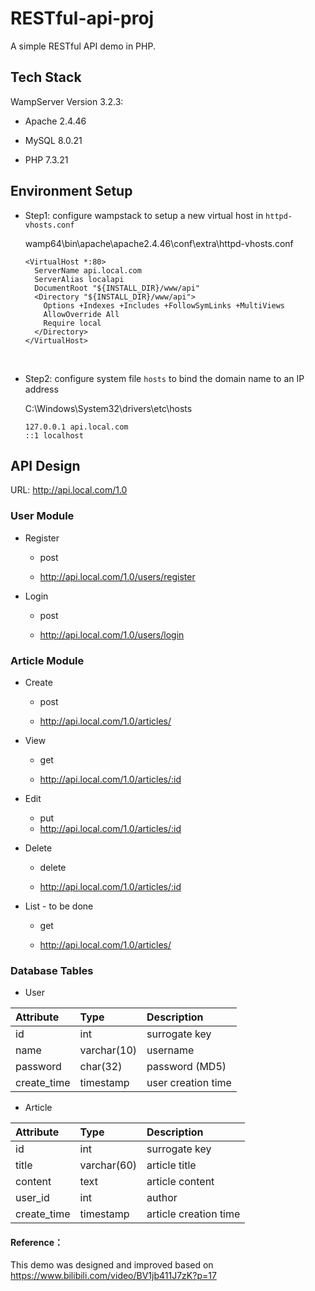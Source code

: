 # RESTful-api-proj

A simple RESTful API demo in PHP.

## Tech Stack 

WampServer Version 3.2.3:

- Apache  2.4.46 

- MySQL 8.0.21 

- PHP 7.3.21

## Environment Setup

- Step1: configure wampstack to setup a new virtual host in ``httpd-vhosts.conf``

  wamp64\bin\apache\apache2.4.46\conf\extra\httpd-vhosts.conf

  ```
  <VirtualHost *:80>
    ServerName api.local.com
    ServerAlias localapi
    DocumentRoot "${INSTALL_DIR}/www/api"
    <Directory "${INSTALL_DIR}/www/api">
      Options +Indexes +Includes +FollowSymLinks +MultiViews
      AllowOverride All
      Require local
    </Directory>
  </VirtualHost>
  ```

<br/>

- Step2: configure system file ``hosts`` to bind the domain name to an IP address

  C:\\Windows\System32\drivers\etc\hosts
  ```
  127.0.0.1 api.local.com
  ::1 localhost
  ```

## API Design

URL: http://api.local.com/1.0

### User Module

-	Register

    - post
    
    - http://api.local.com/1.0/users/register 

-	Login

    - post

    - http://api.local.com/1.0/users/login 

###  Article Module

-	Create

    - post

    - http://api.local.com/1.0/articles/ 

-	View

    - get

    - http://api.local.com/1.0/articles/:id 

-	Edit

    - put
    - http://api.local.com/1.0/articles/:id

-	Delete

    - delete

    - http://api.local.com/1.0/articles/:id

-	List - to be done

    - get

    - http://api.local.com/1.0/articles/ 

###  Database Tables 

- User

|Attribute | Type |Description |
| :-----| :----| :----|
| id | int | surrogate key |
| name | varchar(10) | username |
| password | char(32) | password (MD5) |
| create_time | timestamp | user creation time |

- Article 

|Attribute | Type | Description |
| :-----| :----| :----|
| id | int | surrogate key |
| title | varchar(60) | article title |
| content| text | article content |
| user_id | int | author |
| create_time | timestamp | article creation time |


#### Reference：

This demo was designed and improved based on https://www.bilibili.com/video/BV1jb411J7zK?p=17
